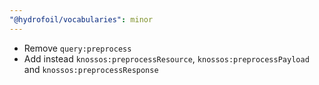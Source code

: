 ```yaml
---
"@hydrofoil/vocabularies": minor
---
```


- Remove `query:preprocess`
- Add instead `knossos:preprocessResource`, `knossos:preprocessPayload` and `knossos:preprocessResponse`
